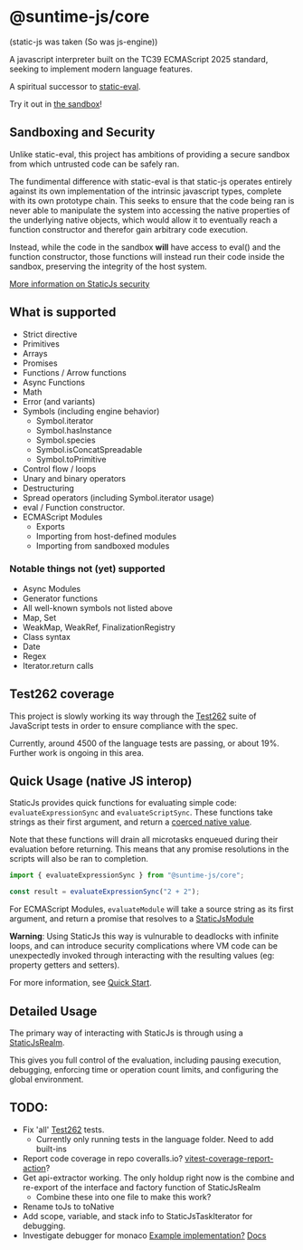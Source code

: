 # @suntime-js/core

(static-js was taken (So was js-engine))

A javascript interpreter built on the TC39 ECMAScript 2025 standard, seeking to implement modern language features.

A spiritual successor to [static-eval](https://www.npmjs.com/package/static-eval).

Try it out in [the sandbox](https://sunsetfi.github.io/suntime-js)!

## Sandboxing and Security

Unlike static-eval, this project has ambitions of providing a secure sandbox from which untrusted code can be safely ran.

The fundimental difference with static-eval is that static-js operates entirely against its own implementation of the intrinsic javascript types, complete with its own prototype chain. This seeks to ensure that the code being ran is never able to manipulate the system into accessing the native properties of the underlying native objects, which would allow it to eventually reach a function constructor and therefor gain arbitrary code execution.

Instead, while the code in the sandbox **will** have access to eval() and the function constructor, those functions will instead run their code inside the sandbox, preserving the integrity of the host system.

[More information on StaticJs security](docs/02-security.md)

## What is supported

- Strict directive
- Primitives
- Arrays
- Promises
- Functions / Arrow functions
- Async Functions
- Math
- Error (and variants)
- Symbols (including engine behavior)
  - Symbol.iterator
  - Symbol.hasInstance
  - Symbol.species
  - Symbol.isConcatSpreadable
  - Symbol.toPrimitive
- Control flow / loops
- Unary and binary operators
- Destructuring
- Spread operators (including Symbol.iterator usage)
- eval / Function constructor.
- ECMAScript Modules
  - Exports
  - Importing from host-defined modules
  - Importing from sandboxed modules

### Notable things not (yet) supported

- Async Modules
- Generator functions
- All well-known symbols not listed above
- Map, Set
- WeakMap, WeakRef, FinalizationRegistry
- Class syntax
- Date
- Regex
- Iterator.return calls

## Test262 coverage

This project is slowly working its way through the [Test262](https://github.com/tc39/test262) suite of JavaScript tests in order to ensure compliance with the spec.

Currently, around 4500 of the language tests are passing, or about 19%. Further work is ongoing in this area.

## Quick Usage (native JS interop)

StaticJs provides quick functions for evaluating simple code: `evaluateExpressionSync` and `evaluateScriptSync`. These functions take strings as their first argument, and return a [coerced native value](docs/03-type-coersion.md).

Note that these functions will drain all microtasks enqueued during their evaluation before returning. This means that any promise resolutions in the scripts will also be ran to completion.

```ts
import { evaluateExpressionSync } from "@suntime-js/core";

const result = evaluateExpressionSync("2 + 2");
```

For ECMAScript Modules, `evaluateModule` will take a source string as its first argument, and return a promise that resolves to a [StaticJsModule](./docs/05-modules.md#staticjsmodule-type)

**Warning**: Using StaticJs this way is vulnurable to deadlocks with infinite loops, and can introduce security complications where VM code can be unexpectedly invoked through interacting with the resulting values (eg: property getters and setters).

For more information, see [Quick Start](docs/01-quick-start.md).

## Detailed Usage

The primary way of interacting with StaticJs is through using a [StaticJsRealm](./docs/04-realms.md).

This gives you full control of the evaluation, including pausing execution, debugging, enforcing time or operation count limits, and configuring the global environment.

## TODO:

- Fix 'all' [Test262](https://github.com/tc39/test262) tests.
  - Currently only running tests in the language folder. Need to add built-ins
- Report code coverage in repo
  coveralls.io?
  [vitest-coverage-report-action](https://github.com/marketplace/actions/vitest-coverage-report)?
- Get api-extractor working. The only holdup right now is the combine and re-export of the interface and factory function of StaticJsRealm
  - Combine these into one file to make this work?
- Rename toJs to toNative
- Add scope, variable, and stack info to StaticJsTaskIterator for debugging.
- Investigate debugger for monaco
  [Example implementation?](https://github.com/polylith/monaco-debugger)
  [Docs](https://microsoft.github.io/debug-adapter-protocol/overview)
